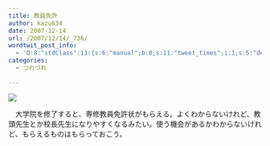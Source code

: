 ```yaml
---
title: 教員免許
author: kazu634
date: 2007-12-14
url: /2007/12/14/_736/
wordtwit_post_info:
  - 'O:8:"stdClass":13:{s:6:"manual";b:0;s:11:"tweet_times";i:1;s:5:"delay";i:0;s:7:"enabled";i:1;s:10:"separation";s:2:"60";s:7:"version";s:3:"3.7";s:14:"tweet_template";b:0;s:6:"status";i:2;s:6:"result";a:0:{}s:13:"tweet_counter";i:2;s:13:"tweet_log_ids";a:1:{i:0;i:3459;}s:9:"hash_tags";a:0:{}s:8:"accounts";a:1:{i:0;s:7:"kazu634";}}'
categories:
  - つれづれ

---
```

<div class="section">
<p>
<center>
</center>
</p>
  
<p>
<a href="http://flickr.com/photos/fredericsolenthaler/303846986/" onclick="__gaTracker('send', 'event', 'outbound-article', 'http://flickr.com/photos/fredericsolenthaler/303846986/', '');" title="The Mathematician"><img src="http://farm1.static.flickr.com/105/303846986_52ac99e31f_m.jpg" /></a>
</p></p> 
  
<p>
    　大学院を修了すると、専修教員免許状がもらえる。よくわからないけれど、教頭先生とか校長先生になりやすくなるみたい。使う機会があるかわからないけれど、もらえるものはもらっておこう。
</p>
</div>